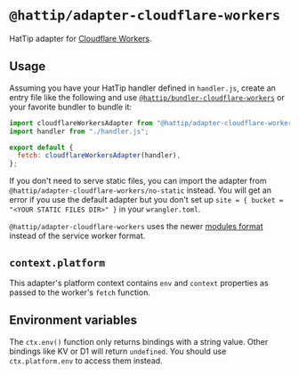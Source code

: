 # `@hattip/adapter-cloudflare-workers`

HatTip adapter for [Cloudflare Workers](https://workers.cloudflare.com).

## Usage

Assuming you have your HatTip handler defined in `handler.js`, create an entry file like the following and use [`@hattip/bundler-cloudflare-workers`](../../bundler/bundler-cloudflare-workers) or your favorite bundler to bundle it:

```js
import cloudflareWorkersAdapter from "@hattip/adapter-cloudflare-workers";
import handler from "./handler.js";

export default {
  fetch: cloudflareWorkersAdapter(handler),
};
```

If you don't need to serve static files, you can import the adapter from `@hattip/adapter-cloudflare-workers/no-static` instead. You will get an error if you use the default adapter but you don't set up `site = { bucket = "<YOUR STATIC FILES DIR>" }` in your `wrangler.toml`.

`@hattip/adapter-cloudflare-workers` uses the newer [modules format](https://blog.cloudflare.com/workers-javascript-modules) instead of the service worker format.

## `context.platform`

This adapter's platform context contains `env` and `context` properties as passed to the worker's `fetch` function.

## Environment variables

The `ctx.env()` function only returns bindings with a string value. Other bindings like KV or D1 will return `undefined`. You should use `ctx.platform.env` to access them instead.
